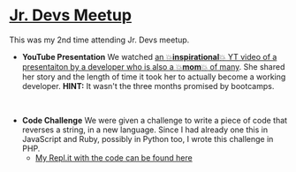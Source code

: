 # [Jr. Devs Meetup](https://jr-devs.github.io/)
This was my 2nd time attending Jr. Devs meetup.
* __YouTube Presentation__
 We watched [an :boom:__inspirational__:boom: YT video of a presentaiton by a developer who is also a :boom:__mom__:boom: of many](https://youtu.be/xvV7OI1jdu4). She shared her story and the length of time it took her to actually become a working developer. __HINT:__ It wasn't the three months promised by bootcamps.
<br>

* __Code Challenge__
We were given a challenge to write a piece of code that reverses a string, in a new language. Since I had already one this in JavaScript and Ruby, possibly in Python too, I wrote this challenge in PHP.
  * [My Repl.it with the code can be found here](https://repl.it/@bviengineer/PeriodicTurboLevel)
